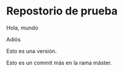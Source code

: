 # Repostorio de prueba

Hola, mundo

Adiós

Esto es una versión.

Esto es un commit más en la rama máster.